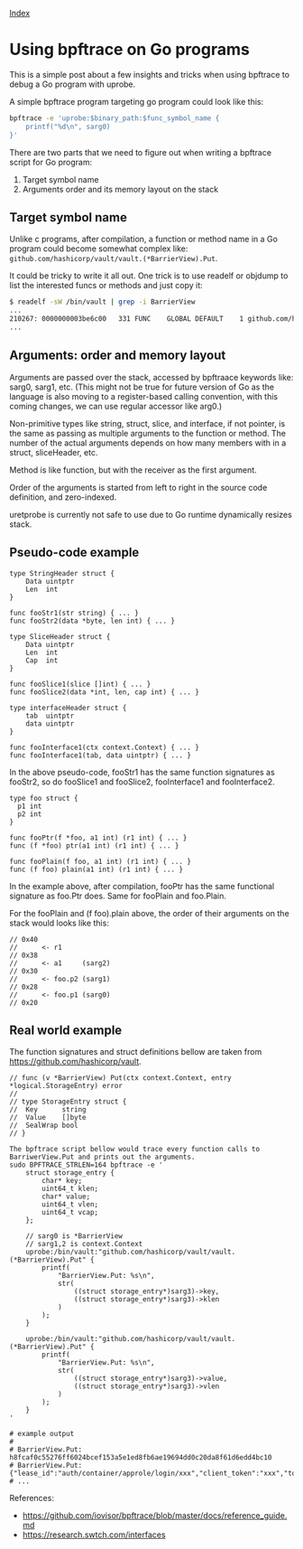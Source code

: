 [Index](https://www.xhu.buzz/)

# Using bpftrace on Go programs

This is a simple post about a few insights and tricks when using bpftrace to debug a Go program with uprobe.

A simple bpftrace program targeting go program could look like this:

```bash
bpftrace -e 'uprobe:$binary_path:$func_symbol_name {
    printf("%d\n", sarg0)
}'
```

There are two parts that we need to figure out when writing a bpftrace script for Go program:

1. Target symbol name
2. Arguments order and its memory layout on the stack

## Target symbol name

Unlike c programs, after compilation, a function or method name in a Go program could become somewhat complex like: `github.com/hashicorp/vault/vault.(*BarrierView).Put`.

It could be tricky to write it all out. One trick is to use readelf or objdump to list the interested funcs or methods and just copy it:

```bash
$ readelf -sW /bin/vault | grep -i BarrierView
...
210267: 0000000003be6c00   331 FUNC    GLOBAL DEFAULT    1 github.com/hashicorp/vault/vault.(*BarrierView).Put
...
```

## Arguments: order and memory layout

Arguments are passed over the stack, accessed by bpftraace keywords like: sarg0, sarg1, etc. (This might not be true for future version of Go as the language is also moving to a register-based calling convention, with this coming changes, we can use regular accessor like arg0.)

Non-primitive types like string, struct, slice, and interface, if not pointer, is the same as passing as multiple arguments to the function or method. The number of the actual arguments depends on how many members with in a struct, sliceHeader, etc.

Method is like function, but with the receiver as the first argument.

Order of the arguments is started from left to right in the source code definition, and zero-indexed.

uretprobe is currently not safe to use due to Go runtime dynamically resizes stack.

## Pseudo-code example

```
type StringHeader struct {
    Data uintptr
    Len  int
}

func fooStr1(str string) { ... }
func fooStr2(data *byte, len int) { ... }

type SliceHeader struct {
    Data uintptr
    Len  int
    Cap  int
}

func fooSlice1(slice []int) { ... }
func fooSlice2(data *int, len, cap int) { ... }

type interfaceHeader struct {
    tab  uintptr
    data uintptr
}

func fooInterface1(ctx context.Context) { ... }
func fooInterface1(tab, data uintptr) { ... }
```

In the above pseudo-code, fooStr1 has the same function signatures as fooStr2, so do fooSlice1 and fooSlice2, fooInterface1 and fooInterface2.

```
type foo struct {
  p1 int
  p2 int
}

func fooPtr(f *foo, a1 int) (r1 int) { ... }
func (f *foo) ptr(a1 int) (r1 int) { ... }

func fooPlain(f foo, a1 int) (r1 int) { ... }
func (f foo) plain(a1 int) (r1 int) { ... }
```

In the example above, after compilation, fooPtr has the same functional signature as foo.Ptr does. Same for fooPlain and foo.Plain.

For the fooPlain and (f foo).plain above, the order of their arguments on the stack would looks like this:

```
// 0x40
//      <- r1
// 0x38
//      <- a1     (sarg2)
// 0x30
//      <- foo.p2 (sarg1)
// 0x28
//      <- foo.p1 (sarg0)
// 0x20
```

## Real world example

The function signatures and struct definitions bellow are taken from https://github.com/hashicorp/vault.

```
// func (v *BarrierView) Put(ctx context.Context, entry *logical.StorageEntry) error
//
// type StorageEntry struct {
//	Key      string
//	Value    []byte
//	SealWrap bool
// }

The bpftrace script bellow would trace every function calls to BarriwerView.Put and prints out the arguments.
sudo BPFTRACE_STRLEN=164 bpftrace -e '
    struct storage_entry {
        char* key;
        uint64_t klen;
        char* value;
        uint64_t vlen;
        uint64_t vcap;
    };

    // sarg0 is *BarrierView
    // sarg1,2 is context.Context
    uprobe:/bin/vault:"github.com/hashicorp/vault/vault.(*BarrierView).Put" {
        printf(
            "BarrierView.Put: %s\n",
            str(
                ((struct storage_entry*)sarg3)->key,
                ((struct storage_entry*)sarg3)->klen
            )
        );
    }

    uprobe:/bin/vault:"github.com/hashicorp/vault/vault.(*BarrierView).Put" {
        printf(
            "BarrierView.Put: %s\n",
            str(
                ((struct storage_entry*)sarg3)->value,
                ((struct storage_entry*)sarg3)->vlen
            )
        );
    }
'

# example output
#
# BarrierView.Put: h8fcaf0c55276ff6024bcef153a5e1ed8fb6ae19694dd0c20da8f61d6edd4bc10
# BarrierView.Put: {"lease_id":"auth/container/approle/login/xxx","client_token":"xxx","token_typ
# ...
```

References:

* https://github.com/iovisor/bpftrace/blob/master/docs/reference_guide.md
* https://research.swtch.com/interfaces
